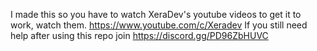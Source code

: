 I made this so you have to watch XeraDev's youtube videos to get it to work, watch them. https://www.youtube.com/c/Xeradev
If you still need help after using this repo join https://discord.gg/PD96ZbHUVC
